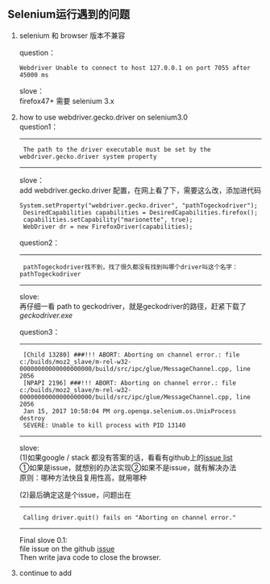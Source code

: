 ## Selenium运行遇到的问题 ##

1. selenium 和 browser 版本不兼容  
	
    question：

 	```Webdriver Unable to connect to host 127.0.0.1 on port 7055 after 45000 ms```  

  	slove：  
  	firefox47+ 需要 selenium 3.x

2. how to use webdriver.gecko.driver on selenium3.0  
	 question1：

	---  		
		The path to the driver executable must be set by the webdriver.gecko.driver system property    

	---  	

	slove：  
  	add webdriver.gecko.driver 配置，在网上看了下，需要这么改，添加进代码
	
	```System.setProperty("webdriver.gecko.driver", "pathTogeckodriver");```  
	```	DesiredCapabilities capabilities = DesiredCapabilities.firefox();```  
	```	capabilities.setCapability("marionette", true);```  
	```	WebDriver dr = new FirefoxDriver(capabilities);```
	

	question2：
	
	---
		pathTogeckodriver找不到，找了很久都没有找到叫哪个driver叫这个名字：pathTogeckodriver 

	--- 

	slove:  
	再仔细一看 path to geckodriver，就是geckodriver的路径，赶紧下载了*geckodriver.exe*

	question3：
	
	---
		[Child 13280] ###!!! ABORT: Aborting on channel error.: file c:/builds/moz2_slave/m-rel-w32-00000000000000000000/build/src/ipc/glue/MessageChannel.cpp, line 2056
		[NPAPI 2196] ###!!! ABORT: Aborting on channel error.: file c:/builds/moz2_slave/m-rel-w32-00000000000000000000/build/src/ipc/glue/MessageChannel.cpp, line 2056
		Jan 15, 2017 10:58:04 PM org.openqa.selenium.os.UnixProcess destroy
		SEVERE: Unable to kill process with PID 13140

    ---

	slove:  
	(1)如果google / stack 都没有答案的话，看看有github上的[issue list](https://github.com/mozilla/geckodriver/issues?page=1&q=is%3Aissue+is%3Aopen)  
	①如果是issue，就想别的办法实现②如果不是issue，就有解决办法  
	原则：哪种方法快且复用性高，就用哪种

	(2)最后确定这是个issue，问题出在

	---
		Calling driver.quit() fails on "Aborting on channel error."

	---
	Final slove 0.1:  
	file issue on the github [issue](https://github.com/mozilla/geckodriver/issues/387)  
	Then write java code to close the browser.

3. continue to add
